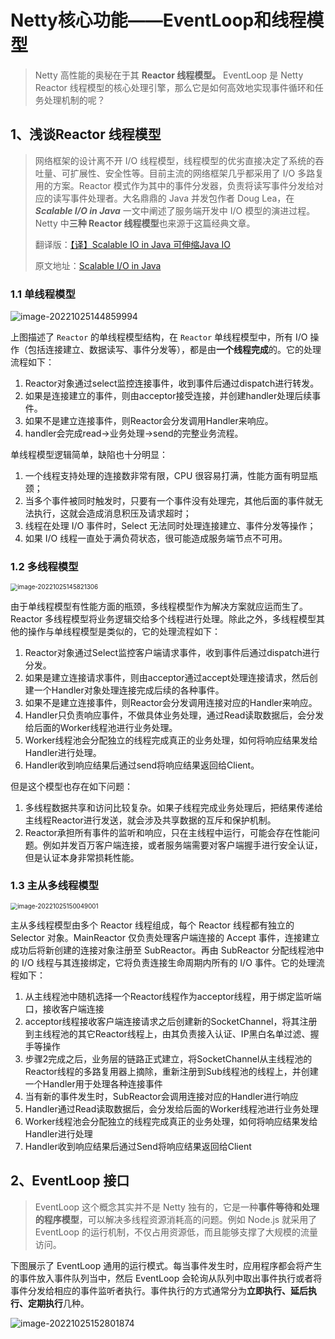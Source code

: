 # Netty核心功能——EventLoop和线程模型

> Netty 高性能的奥秘在于其 **Reactor 线程模型。** EventLoop 是 Netty Reactor 线程模型的核心处理引擎，那么它是如何高效地实现事件循环和任务处理机制的呢？

## 1、浅谈Reactor 线程模型

> 网络框架的设计离不开 I/O 线程模型，线程模型的优劣直接决定了系统的吞吐量、可扩展性、安全性等。目前主流的网络框架几乎都采用了 I/O 多路复用的方案。Reactor 模式作为其中的事件分发器，负责将读写事件分发给对应的读写事件处理者。大名鼎鼎的 Java 并发包作者 Doug Lea，在 ***Scalable I/O in Java*** 一文中阐述了服务端开发中 I/O 模型的演进过程。Netty 中**三种 Reactor 线程模型**也来源于这篇经典文章。
>
> 翻译版：[【译】Scalable IO in Java 可伸缩Java IO](https://www.jianshu.com/p/6a6fbf62e2e4)
>
> 原文地址：[Scalable I/O in Java](https://gee.cs.oswego.edu/dl/cpjslides/nio.pdf)

### 1.1 单线程模型

![image-20221025144859994](https://typora-imagehost-1308499275.cos.ap-shanghai.myqcloud.com/2022-10/image-20221025144859994.png)

上图描述了 `Reactor` 的单线程模型结构，在 `Reactor` 单线程模型中，所有 I/O 操作（包括连接建立、数据读写、事件分发等），都是由**一个线程完成**的。它的处理流程如下：

1. Reactor对象通过select监控连接事件，收到事件后通过dispatch进行转发。
2. 如果是连接建立的事件，则由acceptor接受连接，并创建handler处理后续事件。
3. 如果不是建立连接事件，则Reactor会分发调用Handler来响应。
4. handler会完成read->业务处理->send的完整业务流程。

单线程模型逻辑简单，缺陷也十分明显：

1. 一个线程支持处理的连接数非常有限，CPU 很容易打满，性能方面有明显瓶颈；
2. 当多个事件被同时触发时，只要有一个事件没有处理完，其他后面的事件就无法执行，这就会造成消息积压及请求超时；
3. 线程在处理 I/O 事件时，Select 无法同时处理连接建立、事件分发等操作；
4. 如果 I/O 线程一直处于满负荷状态，很可能造成服务端节点不可用。

### 1.2 多线程模型

<img src="https://typora-imagehost-1308499275.cos.ap-shanghai.myqcloud.com/2022-10/image-20221025145821306.png" alt="image-20221025145821306" style="zoom:70%;" />

由于单线程模型有性能方面的瓶颈，多线程模型作为解决方案就应运而生了。Reactor 多线程模型将业务逻辑交给多个线程进行处理。除此之外，多线程模型其他的操作与单线程模型是类似的，它的处理流程如下：

1. Reactor对象通过Select监控客户端请求事件，收到事件后通过dispatch进行分发。
2. 如果是建立连接请求事件，则由acceptor通过accept处理连接请求，然后创建一个Handler对象处理连接完成后续的各种事件。
3. 如果不是建立连接事件，则Reactor会分发调用连接对应的Handler来响应。
4. Handler只负责响应事件，不做具体业务处理，通过Read读取数据后，会分发给后面的Worker线程池进行业务处理。
5. Worker线程池会分配独立的线程完成真正的业务处理，如何将响应结果发给Handler进行处理。
6. Handler收到响应结果后通过send将响应结果返回给Client。

但是这个模型也存在如下问题：

1. 多线程数据共享和访问比较复杂。如果子线程完成业务处理后，把结果传递给主线程Reactor进行发送，就会涉及共享数据的互斥和保护机制。
2. Reactor承担所有事件的监听和响应，只在主线程中运行，可能会存在性能问题。例如并发百万客户端连接，或者服务端需要对客户端握手进行安全认证，但是认证本身非常损耗性能。

### 1.3 主从多线程模型

<img src="https://typora-imagehost-1308499275.cos.ap-shanghai.myqcloud.com/2022-10/image-20221025150049001.png" alt="image-20221025150049001" style="zoom:70%;" />

主从多线程模型由多个 Reactor 线程组成，每个 Reactor 线程都有独立的 Selector 对象。MainReactor 仅负责处理客户端连接的 Accept 事件，连接建立成功后将新创建的连接对象注册至 SubReactor。再由 SubReactor 分配线程池中的 I/O 线程与其连接绑定，它将负责连接生命周期内所有的 I/O 事件。它的处理流程如下：

1. 从主线程池中随机选择一个Reactor线程作为acceptor线程，用于绑定监听端口，接收客户端连接
2. acceptor线程接收客户端连接请求之后创建新的SocketChannel，将其注册到主线程池的其它Reactor线程上，由其负责接入认证、IP黑白名单过滤、握手等操作
3. 步骤2完成之后，业务层的链路正式建立，将SocketChannel从主线程池的Reactor线程的多路复用器上摘除，重新注册到Sub线程池的线程上，并创建一个Handler用于处理各种连接事件
4. 当有新的事件发生时，SubReactor会调用连接对应的Handler进行响应
5. Handler通过Read读取数据后，会分发给后面的Worker线程池进行业务处理
6. Worker线程池会分配独立的线程完成真正的业务处理，如何将响应结果发给Handler进行处理
7. Handler收到响应结果后通过Send将响应结果返回给Client

## 2、EventLoop 接口

> EventLoop 这个概念其实并不是 Netty 独有的，它是一种**事件等待和处理的程序模型**，可以解决多线程资源消耗高的问题。例如 Node.js 就采用了 EventLoop 的运行机制，不仅占用资源低，而且能够支撑了大规模的流量访问。

下图展示了 EventLoop 通用的运行模式。每当事件发生时，应用程序都会将产生的事件放入事件队列当中，然后 EventLoop 会轮询从队列中取出事件执行或者将事件分发给相应的事件监听者执行。事件执行的方式通常分为**立即执行、延后执行、定期执行**几种。

![image-20221025152801874](https://typora-imagehost-1308499275.cos.ap-shanghai.myqcloud.com/2022-10/image-20221025152801874.png)